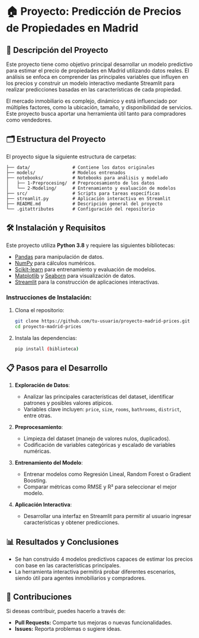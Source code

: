# 🏠 Proyecto: Predicción de Precios de Propiedades en Madrid

## 📖 Descripción del Proyecto

Este proyecto tiene como objetivo principal desarrollar un modelo predictivo para estimar el precio de propiedades en Madrid
utilizando datos reales. El análisis se enfoca en comprender las principales variables que influyen en los precios y construir
un modelo interactivo mediante Streamlit para realizar predicciones basadas en las características de cada propiedad.

El mercado inmobiliario es complejo, dinámico y está influenciado por múltiples factores, como la ubicación, tamaño, y 
disponibilidad de servicios. Este proyecto busca aportar una herramienta útil tanto para compradores como vendedores.

## 🗂️ Estructura del Proyecto

El proyecto sigue la siguiente estructura de carpetas:

```
├── data/                # Contiene los datos originales
├── models/              # Modelos entrenados
├── notebooks/           # Notebooks para análisis y modelado
│   ├── 1-Preprocesing/  # Preprocesamiento de los datos
│   └── 2-Modeling/      # Entrenamiento y evaluación de modelos
├── src/                 # Scripts para tareas específicas
├── streamlit.py         # Aplicación interactiva en Streamlit
├── README.md            # Descripción general del proyecto
└── .gitattributes       # Configuración del repositorio
```

## 🛠️ Instalación y Requisitos

Este proyecto utiliza **Python 3.8** y requiere las siguientes bibliotecas:

- [Pandas](https://pandas.pydata.org/docs/) para manipulación de datos.
- [NumPy](https://numpy.org/doc/) para cálculos numéricos.
- [Scikit-learn](https://scikit-learn.org/stable/documentation.html) para entrenamiento y evaluación de modelos.
- [Matplotlib](https://matplotlib.org/stable/contents.html) y [Seaborn](https://seaborn.pydata.org/) para visualización de datos.
- [Streamlit](https://docs.streamlit.io/) para la construcción de aplicaciones interactivas.

### Instrucciones de Instalación:

1. Clona el repositorio:
   ```bash
   git clone https://github.com/tu-usuario/proyecto-madrid-prices.git
   cd proyecto-madrid-prices
   ```

2. Instala las dependencias:
   ```bash
   pip install (biblioteca)
   ```

## 📋 Pasos para el Desarrollo

1. **Exploración de Datos**:
   - Analizar las principales características del dataset, identificar patrones y posibles valores atípicos.
   - Variables clave incluyen: `price`, `size`, `rooms`, `bathrooms`, `district`, entre otras.

2. **Preprocesamiento**:
   - Limpieza del dataset (manejo de valores nulos, duplicados).
   - Codificación de variables categóricas y escalado de variables numéricas.

3. **Entrenamiento del Modelo**:
   - Entrenar modelos como Regresión Lineal, Random Forest o Gradient Boosting.
   - Comparar métricas como RMSE y R² para seleccionar el mejor modelo.

4. **Aplicación Interactiva**:
   - Desarrollar una interfaz en Streamlit para permitir al usuario ingresar características y obtener predicciones.

## 📊 Resultados y Conclusiones

- Se han construido 4 modelos predictivos capaces de estimar los precios con base en las características principales.
- La herramienta interactiva permitirá probar diferentes escenarios, siendo útil para agentes inmobiliarios y compradores.

## 🤝 Contribuciones

Si deseas contribuir, puedes hacerlo a través de:
- **Pull Requests:** Comparte tus mejoras o nuevas funcionalidades.
- **Issues:** Reporta problemas o sugiere ideas. 
